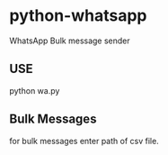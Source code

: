 # python-whatsapp
WhatsApp Bulk message sender

## USE
python wa.py

## Bulk Messages
for bulk messages enter path of csv file.
